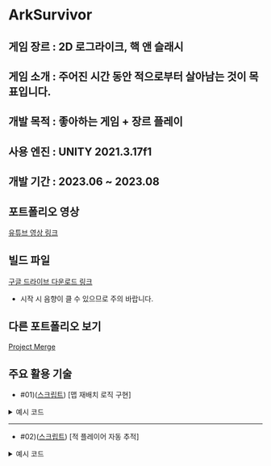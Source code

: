 ArkSurvivor
===


게임 장르 : 2D 로그라이크, 핵 앤 슬래시
---

게임 소개 : 
주어진 시간 동안 적으로부터 살아남는 것이 목표입니다.
---


개발 목적 : 좋아하는 게임 + 장르 플레이
---

사용 엔진 : UNITY 2021.3.17f1
---


개발 기간 : 2023.06 ~ 2023.08
---


포트폴리오 영상
---
[유튜브 영상 링크](https://www.youtube.com/watch?v=LQdjr4ddYrE)


빌드 파일
---
[구글 드라이브 다운로드 링크](https://drive.google.com/file/d/10tfnUTy3M5X7IJ6oDWn9iNFqcnlONGa1/view?usp=drive_link)

* 시작 시 음향이 클 수 있으므로 주의 바랍니다.

다른 포트폴리오 보기
---
[Project Merge](https://github.com/Nocha13/Merge_2DPortfolio.git)

주요 활용 기술
---
* #01)([스크립트](https://github.com/Nocha13/Ark_2DPortfolio/blob/main/ArkSurvivor/Assets/02.Code/Repositions.cs#L37)) [맵 재배치 로직 구현]
  
<details>
<summary>예시 코드</summary>
  
```csharp
 void OnTriggerExit2D(Collider2D coll)
    {
        if (!coll.CompareTag("Area"))
            return;

        Vector3 playerPos = Game_Mgr.Inst.player.transform.position;
        Vector3 tilePos = transform.position;                           

        switch (transform.tag)
        {
            case "Ground":

                float diffX = playerPos.x - tilePos.x;
                float diffY = playerPos.y - tilePos.y;
     
                float dirX = diffX < 0 ? -1 : 1;
                float dirY = diffY < 0 ? -1 : 1;

                diffX = Mathf.Abs(diffX);
                diffY = Mathf.Abs(diffY);

                if (Mathf.Abs(diffX - diffY) <= 0.1f)
                {
                    transform.Translate(Vector3.right * dirX * 60);
                    transform.Translate(Vector3.up * dirY * 60);
                }

                else if (diffX > diffY) //수평이동
                {
                    transform.Translate(Vector3.right * dirX * 60);
                }
                else if (diffX < diffY) //수직이동
                {
                    transform.Translate(Vector3.up * dirY * 60);
                }
                break;
        }
    }
}
```

</details>

---
* #02)([스크립트](https://github.com/Nocha13/Ark_2DPortfolio/blob/main/ArkSurvivor/Assets/02.Code/EnemyCtrl.cs#L37)) [적 플레이어 자동 추적]
  
<details>
<summary>예시 코드</summary>
  
```csharp
 void FixedUpdate()
    {
        if (!Game_Mgr.Inst.isLive)
            return;

        if (!isLive || anim.GetCurrentAnimatorStateInfo(0).IsName("Hit"))
            return;

        Vector2 dirVec = target.position - rigid.position;
        Vector2 nextVec = dirVec.normalized * sp * Time.fixedDeltaTime;
        rigid.MovePosition(rigid.position + nextVec);
        rigid.velocity = Vector2.zero;
    }
```

</details>

<!---
Nocha13/Nocha13 is a ✨ special ✨ repository because its `README.md` (this file) appears on your GitHub profile.
You can click the Preview link to take a look at your changes.
--->
